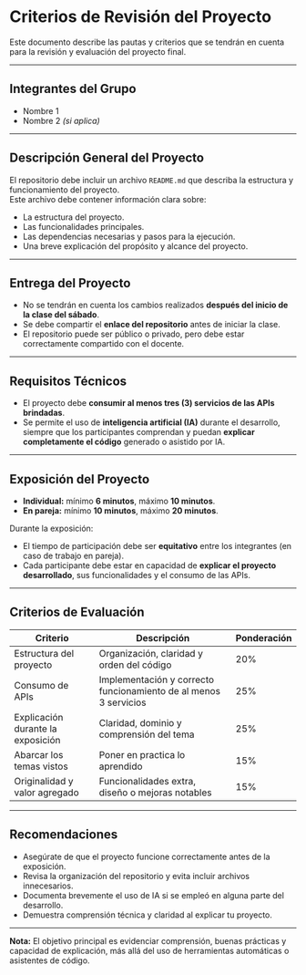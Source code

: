 # Criterios de Revisión del Proyecto

Este documento describe las pautas y criterios que se tendrán en cuenta para la revisión y evaluación del proyecto final.

---

## Integrantes del Grupo

- Nombre 1  
- Nombre 2 *(si aplica)*

---

## Descripción General del Proyecto

El repositorio debe incluir un archivo `README.md` que describa la estructura y funcionamiento del proyecto.  
Este archivo debe contener información clara sobre:

- La estructura del proyecto.  
- Las funcionalidades principales.  
- Las dependencias necesarias y pasos para la ejecución.  
- Una breve explicación del propósito y alcance del proyecto.  

---

## Entrega del Proyecto

- No se tendrán en cuenta los cambios realizados **después del inicio de la clase del sábado**.  
- Se debe compartir el **enlace del repositorio** antes de iniciar la clase.  
- El repositorio puede ser público o privado, pero debe estar correctamente compartido con el docente.

---

## Requisitos Técnicos

- El proyecto debe **consumir al menos tres (3) servicios de las APIs brindadas**.  
- Se permite el uso de **inteligencia artificial (IA)** durante el desarrollo, siempre que los participantes comprendan y puedan **explicar completamente el código** generado o asistido por IA.

---

## Exposición del Proyecto

- **Individual:** mínimo **6 minutos**, máximo **10 minutos**.  
- **En pareja:** mínimo **10 minutos**, máximo **20 minutos**.  

Durante la exposición:

- El tiempo de participación debe ser **equitativo** entre los integrantes (en caso de trabajo en pareja).  
- Cada participante debe estar en capacidad de **explicar el proyecto desarrollado**, sus funcionalidades y el consumo de las APIs.  

---

## Criterios de Evaluación

| Criterio | Descripción | Ponderación |
|-----------|--------------|--------------|
| Estructura del proyecto | Organización, claridad y orden del código | 20% |
| Consumo de APIs | Implementación y correcto funcionamiento de al menos 3 servicios | 25% |
| Explicación durante la exposición | Claridad, dominio y comprensión del tema | 25% |
| Abarcar los temas vistos | Poner en practica lo aprendido | 15% |
| Originalidad y valor agregado | Funcionalidades extra, diseño o mejoras notables | 15% |

---

## Recomendaciones

- Asegúrate de que el proyecto funcione correctamente antes de la exposición.  
- Revisa la organización del repositorio y evita incluir archivos innecesarios.  
- Documenta brevemente el uso de IA si se empleó en alguna parte del desarrollo.  
- Demuestra comprensión técnica y claridad al explicar tu proyecto.  

---

**Nota:** El objetivo principal es evidenciar comprensión, buenas prácticas y capacidad de explicación, más allá del uso de herramientas automáticas o asistentes de código.
